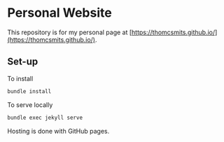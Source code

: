 # Personal Website
This repository is for my personal page at [https://thomcsmits.github.io/](https://thomcsmits.github.io/).


## Set-up
To install
```sh
bundle install
```

To serve locally
```sh
bundle exec jekyll serve
```

Hosting is done with GitHub pages.